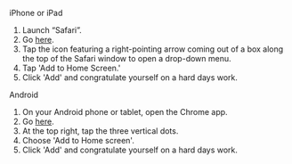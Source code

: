 iPhone or iPad
  1. Launch “Safari”.
  2. Go [here](https://Francesca4242.github.io/Duck_Light_App/index.html).
  3. Tap the icon featuring a right-pointing arrow coming out of a box along the top of the Safari window to open a drop-down menu.
  4. Tap 'Add to Home Screen.'
  5. Click 'Add' and congratulate yourself on a hard days work.

Android
  1. On your Android phone or tablet, open the Chrome app.
  2. Go [here](https://Francesca4242.github.io/Duck_Light_App/index.html).
  3. At the top right, tap the three vertical dots.
  4. Choose 'Add to Home screen'.
  5. Click 'Add' and congratulate yourself on a hard days work.